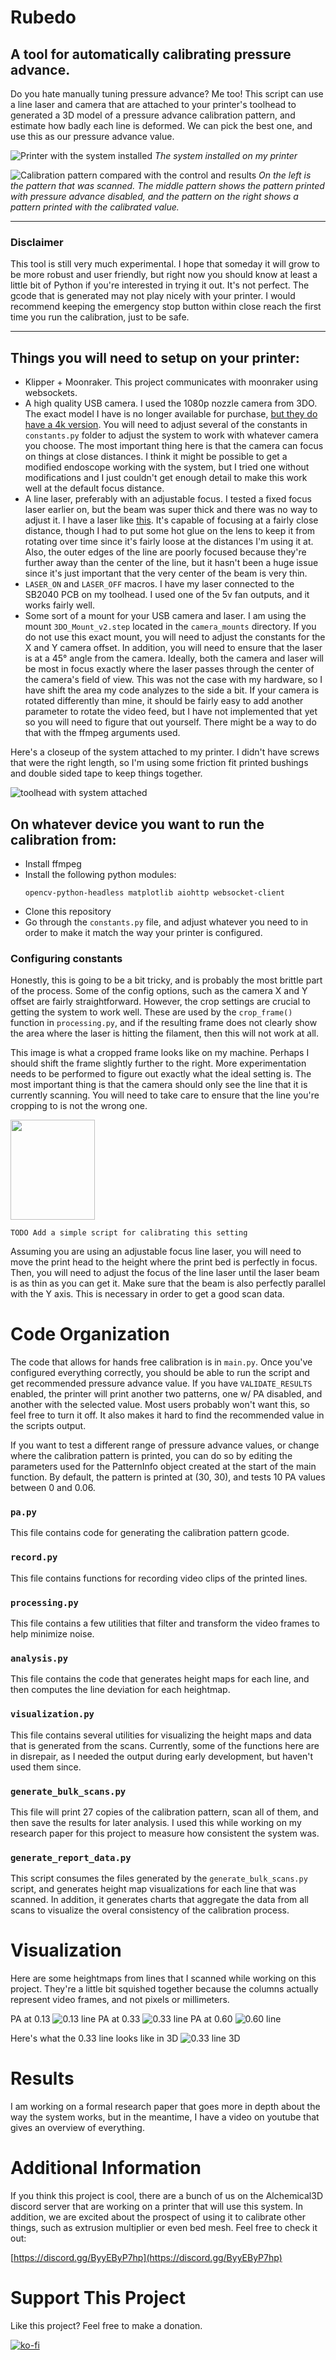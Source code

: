 # Rubedo
## A tool for automatically calibrating pressure advance.
Do you hate manually tuning pressure advance?  Me too!  This script can use a line laser and camera that are attached to your printer's toolhead to generated a 3D model of a pressure advance calibration pattern, and estimate how badly each line is deformed. We can pick the best one, and use this as our pressure advance value.

![Printer with the system installed](graphics/COV_6803.jpg)
*The system installed on my printer*

![Calibration pattern compared with the control and results](graphics/calibration_control_calibrated.png)
*On the left is the pattern that was scanned. The middle pattern shows the pattern printed with pressure advance disabled, and the pattern on the right shows a pattern printed with the calibrated value.*

***
### Disclaimer
This tool is still very much experimental. I hope that someday it will grow to be more robust and user friendly, but right now you should know at least a little bit of Python if you're interested in trying it out. It's not perfect. The gcode that is generated may not play nicely with your printer. I would recommend keeping the emergency stop button within close reach the first time you run the calibration, just to be safe.
***

## Things you will need to setup on your printer:
* Klipper + Moonraker. This project communicates with moonraker using websockets.
* A high quality USB camera. I used the 1080p nozzle camera from 3DO. The exact model I have is no longer available for purchase, [but they do have a 4k version](https://3do.dk/59-dyse-kamera). You will need to adjust several of the constants in `constants.py` folder to adjust the system to work with whatever camera you choose. The most important thing here is that the camera can focus on things at close distances. I think it might be possible to get a modified endoscope working with the system, but I tried one without modifications and I just couldn't get enough detail to make this work well at the default focus distance.
* A line laser, preferably with an adjustable focus. I tested a fixed focus laser earlier on, but the beam was super thick and there was no way to adjust it. I have a laser like [this](https://www.amazon.com/module-Industrial-Module-adjustable-point-2packs/dp/B0BX6Q9FD8/). It's capable of focusing at a fairly close distance, though I had to put some hot glue on the lens to keep it from rotating over time since it's fairly loose at the distances I'm using it at.  Also, the outer edges of the line are poorly focused because they're further away than the center of the line, but it hasn't been a huge issue since it's just important that the very center of the beam is very thin.
* `LASER_ON` and `LASER_OFF` macros. I have my laser connected to the SB2040 PCB on my toolhead. I used one of the 5v fan outputs, and it works fairly well.
* Some sort of a mount for your USB camera and laser. I am using the mount `3DO_Mount_v2.step` located in the `camera_mounts` directory. If you do not use this exact mount, you will need to adjust the constants for the X and Y camera offset.  In addition, you will need to ensure that the laser is at a 45° angle from the camera. Ideally, both the camera and laser will be most in focus exactly where the laser passes through the center of the camera's field of view. This was not the case with my hardware, so I have shift the area my code analyzes to the side a bit. If your camera is rotated differently than mine, it should be fairly easy to add another parameter to rotate the video feed, but I have not implemented that yet so you will need to figure that out yourself. There might be a way to do that with the ffmpeg arguments used.

Here's a closeup of the system attached to my printer.  I didn't have screws that were the right length, so I'm using some friction fit printed bushings and double sided tape to keep things together.

![toolhead with system attached](graphics/laser_mount.jpg)

## On whatever device you want to run the calibration from:
* Install ffmpeg
* Install the following python modules: 
    ```
    opencv-python-headless matplotlib aiohttp websocket-client
    ```
* Clone this repository
* Go through the `constants.py` file, and adjust whatever you need to in order to make it match the way your printer is configured. 

### Configuring constants
Honestly, this is going to be a bit tricky, and is probably the most brittle part of the process.  Some of the config options, such as the camera X and Y offset are fairly straightforward. However, the crop settings are crucial to getting the system to work well. These are used by the `crop_frame()` function in `processing.py`, and if the resulting frame does not clearly show the area where the laser is hitting the filament, then this will not work at all. 

This image is what a cropped frame looks like on my machine. Perhaps I should shift the frame slightly further to the right. More experimentation needs to be performed to figure out exactly what the ideal setting is. The most important thing is that the camera should only see the line that it is currently scanning. You will need to take care to ensure that the line you're cropping to is not the wrong one.

<img src="graphics/cropped.png" width="135" height="160">

```
TODO Add a simple script for calibrating this setting
```

Assuming you are using an adjustable focus line laser, you will need to move the print head to the height where the print bed is perfectly in focus. Then, you will need to adjust the focus of the line laser until the laser beam is as thin as you can get it. Make sure that the beam is also perfectly parallel with the Y axis. This is necessary in order to get a good scan data.

# Code Organization
The code that allows for hands free calibration is in `main.py`. Once you've configured everything correctly, you should be able to run the script and get recommended pressure advance value.  If you have `VALIDATE_RESULTS` enabled, the printer will print another two patterns, one w/ PA disabled, and another with the selected value. Most users probably won't want this, so feel free to turn it off.  It also makes it hard to find the recommended value in the scripts output.

If you want to test a different range of pressure advance values, or change where the calibration pattern is printed, you can do so by editing the parameters used for the PatternInfo object created at the start of the main function. By default, the pattern is printed at (30, 30), and tests 10 PA values between 0 and 0.06.

### `pa.py`
This file contains code for generating the calibration pattern gcode.

### `record.py`
This file contains functions for recording video clips of the printed lines.

### `processing.py`
This file contains a few utilities that filter and transform the video frames to help minimize noise.

### `analysis.py`
This file contains the code that generates height maps for each line, and then computes the line deviation for each heightmap.

### `visualization.py`
This file contains several utilities for visualizing the height maps and data that is generated from the scans. Currently, some of the functions here are in disrepair, as I needed the output during early development, but haven't used them since.

### `generate_bulk_scans.py`
This file will print 27 copies of the calibration pattern, scan all of them, and then save the results for later analysis. I used this while working on my research paper for this project to measure how consistent the system was.

### `generate_report_data.py`
This script consumes the files generated by the `generate_bulk_scans.py` script, and generates height map visualizations for each line that was scanned. In addition, it generates charts that aggregate the data from all scans to visualize the overal consistency of the calibration process.

# Visualization
Here are some heightmaps from lines that I scanned while working on this project.  They're a little bit squished together because the columns actually represent video frames, and not pixels or millimeters.

PA at 0.13
![0.13 line](graphics/2_0.013_color.png)
PA at 0.33
![0.33 line](graphics/5_0.033_color.png)
PA at 0.60
![0.60 line](graphics/9_0.060_color.png)

Here's what the 0.33 line looks like in 3D
![0.33 line 3D](graphics/5_0.033_3d.png)

# Results
I am working on a formal research paper that goes more in depth about the way the system works, but in the meantime, I have a video on youtube that gives an overview of everything.

# Additional Information
If you think this project is cool, there are a bunch of us on the Alchemical3D discord server that are working on a printer that will use this system.  In addition, we are excited about the prospect of using it to calibrate other things, such as extrusion multiplier or even bed mesh. Feel free to check it out:

[https://discord.gg/ByyEByP7hp](https://discord.gg/ByyEByP7hp)

# Support This Project
Like this project?  Feel free to make a donation.

[![ko-fi](https://ko-fi.com/img/githubbutton_sm.svg)](https://ko-fi.com/L3L63ISSH)
